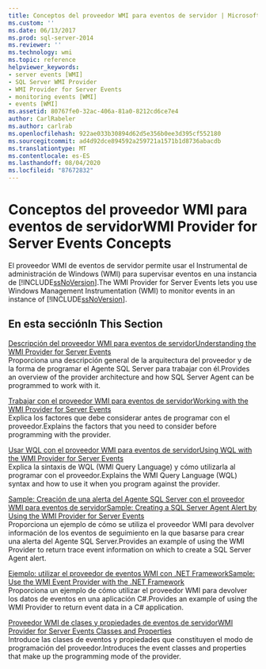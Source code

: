 ```yaml
---
title: Conceptos del proveedor WMI para eventos de servidor | Microsoft Docs
ms.custom: ''
ms.date: 06/13/2017
ms.prod: sql-server-2014
ms.reviewer: ''
ms.technology: wmi
ms.topic: reference
helpviewer_keywords:
- server events [WMI]
- SQL Server WMI Provider
- WMI Provider for Server Events
- monitoring events [WMI]
- events [WMI]
ms.assetid: 80767fe0-32ac-406a-81a0-8212cd6ce7e4
author: CarlRabeler
ms.author: carlrab
ms.openlocfilehash: 922ae033b30894d62d5e356b0ee3d395cf552180
ms.sourcegitcommit: ad4d92dce894592a259721a1571b1d8736abacdb
ms.translationtype: MT
ms.contentlocale: es-ES
ms.lasthandoff: 08/04/2020
ms.locfileid: "87672832"
---
```

# <a name="wmi-provider-for-server-events-concepts"></a><span data-ttu-id="403be-102">Conceptos del proveedor WMI para eventos de servidor</span><span class="sxs-lookup"><span data-stu-id="403be-102">WMI Provider for Server Events Concepts</span></span>
  <span data-ttu-id="403be-103">El proveedor WMI de eventos de servidor permite usar el Instrumental de administración de Windows (WMI) para supervisar eventos en una instancia de [!INCLUDE[ssNoVersion](../../includes/ssnoversion-md.md)].</span><span class="sxs-lookup"><span data-stu-id="403be-103">The WMI Provider for Server Events lets you use Windows Management Instrumentation (WMI) to monitor events in an instance of [!INCLUDE[ssNoVersion](../../includes/ssnoversion-md.md)].</span></span>  
  
## <a name="in-this-section"></a><span data-ttu-id="403be-104">En esta sección</span><span class="sxs-lookup"><span data-stu-id="403be-104">In This Section</span></span>  
 [<span data-ttu-id="403be-105">Descripción del proveedor WMI para eventos de servidor</span><span class="sxs-lookup"><span data-stu-id="403be-105">Understanding the WMI Provider for Server Events</span></span>](understanding-the-wmi-provider-for-server-events.md)  
 <span data-ttu-id="403be-106">Proporciona una descripción general de la arquitectura del proveedor y de la forma de programar el Agente SQL Server para trabajar con él.</span><span class="sxs-lookup"><span data-stu-id="403be-106">Provides an overview of the provider architecture and how SQL Server Agent can be programmed to work with it.</span></span>  
  
 [<span data-ttu-id="403be-107">Trabajar con el proveedor WMI para eventos de servidor</span><span class="sxs-lookup"><span data-stu-id="403be-107">Working with the WMI Provider for Server Events</span></span>](working-with-the-wmi-provider-for-server-events.md)  
 <span data-ttu-id="403be-108">Explica los factores que debe considerar antes de programar con el proveedor.</span><span class="sxs-lookup"><span data-stu-id="403be-108">Explains the factors that you need to consider before programming with the provider.</span></span>  
  
 [<span data-ttu-id="403be-109">Usar WQL con el proveedor WMI para eventos de servidor</span><span class="sxs-lookup"><span data-stu-id="403be-109">Using WQL with the WMI Provider for Server Events</span></span>](using-wql-with-the-wmi-provider-for-server-events.md)  
 <span data-ttu-id="403be-110">Explica la sintaxis de WQL (WMI Query Language) y cómo utilizarla al programar con el proveedor.</span><span class="sxs-lookup"><span data-stu-id="403be-110">Explains the WMI Query Language (WQL) syntax and how to use it when you program against the provider.</span></span>  
  
 [<span data-ttu-id="403be-111">Sample: Creación de una alerta del Agente SQL Server con el proveedor WMI para eventos de servidor</span><span class="sxs-lookup"><span data-stu-id="403be-111">Sample: Creating a SQL Server Agent Alert by Using the WMI Provider for Server Events</span></span>](sample-creating-a-sql-server-agent-alert-with-the-wmi-provider.md)  
 <span data-ttu-id="403be-112">Proporciona un ejemplo de cómo se utiliza el proveedor WMI para devolver información de los eventos de seguimiento en la que basarse para crear una alerta del Agente SQL Server.</span><span class="sxs-lookup"><span data-stu-id="403be-112">Provides an example of using the WMI Provider to return trace event information on which to create a SQL Server Agent alert.</span></span>  
  
 [<span data-ttu-id="403be-113">Ejemplo: utilizar el proveedor de eventos WMI con .NET Framework</span><span class="sxs-lookup"><span data-stu-id="403be-113">Sample: Use the WMI Event Provider with the .NET Framework</span></span>](sample-using-the-wmi-event-provider-with-the-net-framework.md)  
 <span data-ttu-id="403be-114">Proporciona un ejemplo de cómo utilizar el proveedor WMI para devolver los datos de eventos en una aplicación C#.</span><span class="sxs-lookup"><span data-stu-id="403be-114">Provides an example of using the WMI Provider to return event data in a C# application.</span></span>  
  
 [<span data-ttu-id="403be-115">Proveedor WMI de clases y propiedades de eventos de servidor</span><span class="sxs-lookup"><span data-stu-id="403be-115">WMI Provider for Server Events Classes and Properties</span></span>](wmi-provider-for-server-events-classes-and-properties.md)  
 <span data-ttu-id="403be-116">Introduce las clases de eventos y propiedades que constituyen el modo de programación del proveedor.</span><span class="sxs-lookup"><span data-stu-id="403be-116">Introduces the event classes and properties that make up the programming mode of the provider.</span></span>  
  
  

